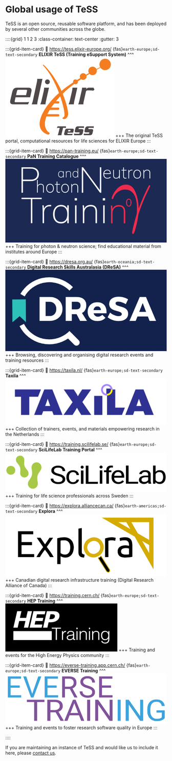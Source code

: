 # Global usage of TeSS

TeSS is an open source, reusable software platform, and has been deployed by several other communities across the globe.

::::{grid} 1 1 2 3
:class-container: text-center
:gutter: 3

:::{grid-item-card}
:link: https://tess.elixir-europe.org/
{fas}`earth-europe;sd-text-secondary` **ELIXIR TeSS (Training eSupport System)**
^^^
![ELIXIR TeSS logo](../images/overview/elixir-tess-logo.svg)
+++
The original TeSS portal, computational resources for life sciences for ELIXIR Europe
:::

:::{grid-item-card}
:link: https://pan-training.eu/
{fas}`earth-europe;sd-text-secondary` **PaN Training Catalogue**
^^^
![PaN Training logo](../images/overview/pan-training-logo.png)
+++
Training for photon & neutron science; find educational material from institutes around Europe
:::

:::{grid-item-card}
:link: https://dresa.org.au/
{fas}`earth-oceania;sd-text-secondary` **Digital Research Skills Australasia (DReSA)**
^^^
![DRESA logo](../images/overview/dresa-logo.png)
+++
Browsing, discovering and organising digital research events and training resources
:::

:::{grid-item-card}
:link: https://taxila.nl/
{fas}`earth-europe;sd-text-secondary` **Taxila**
^^^
![Taxila logo](../images/overview/taxila-logo.svg)
+++
Collection of trainers, events, and materials empowering research in the Netherlands
:::

:::{grid-item-card}
:link: https://training.scilifelab.se/
{fas}`earth-europe;sd-text-secondary` **SciLifeLab Training Portal**
^^^
![ELIXIR TeSS logo](../images/overview/scilifelab-logo.svg)
+++
Training for life science professionals across Sweden
:::

:::{grid-item-card}
:link: https://explora.alliancecan.ca/
{fas}`earth-americas;sd-text-secondary` **Explora**
^^^
![Explora logo](../images/overview/explora-logo.png)
+++
Canadian digital research infrastructure training (Digital Research Alliance of Canada)
:::

:::{grid-item-card}
:link: https://training.cern.ch/
{fas}`earth-europe;sd-text-secondary` **HEP Training**
^^^
![HEP Training logo](../images/overview/hep-training-logo.png)
+++
Training and events for the High Energy Physics community
:::

:::{grid-item-card}
:link: https://everse-training.app.cern.ch/
{fas}`earth-europe;sd-text-secondary` **EVERSE Training**
^^^
![EVERSE logo](../images/overview/everse-training-logo.png)
+++
Training and events to foster research software quality in Europe
:::

::::

If you are maintaining an instance of TeSS and would like us to include it here, please [contact us](https://tess.elixir-europe.org/about/us#contact).
